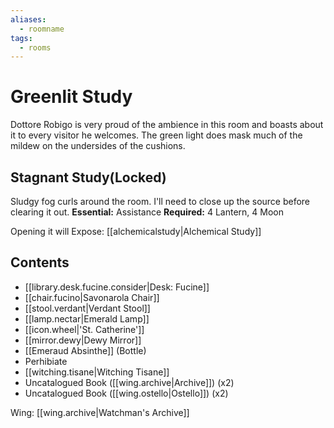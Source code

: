 ```yaml
---
aliases:
  - roomname
tags:
  - rooms
---
```

# Greenlit Study
Dottore Robigo is very proud of the ambience in this room and boasts about it to every visitor he welcomes. The green light does mask much of the mildew on the undersides of the cushions.
## Stagnant Study(Locked)
Sludgy fog curls around the room. I'll need to close up the source before clearing it out.
**Essential:** Assistance
**Required:** 4 Lantern, 4 Moon

Opening it will Expose:
[[alchemicalstudy|Alchemical Study]]
## Contents
- [[library.desk.fucine.consider|Desk: Fucine]]
- [[chair.fucino|Savonarola Chair]]
- [[stool.verdant|Verdant Stool]]
- [[lamp.nectar|Emerald Lamp]]
- [[icon.wheel|'St. Catherine']]
- [[mirror.dewy|Dewy Mirror]]
- [[Emeraud Absinthe]] (Bottle)
- Perhibiate  
- [[witching.tisane|Witching Tisane]]
- Uncatalogued Book ([[wing.archive|Archive]]) (x2)
- Uncatalogued Book ([[wing.ostello|Ostello]]) (x2)

Wing: [[wing.archive|Watchman's Archive]]
